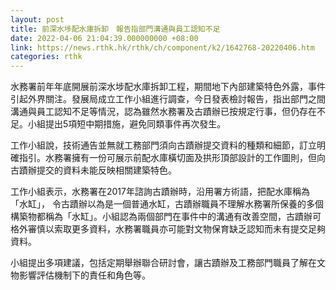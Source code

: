 ```yaml
---
layout: post
title: 前深水埗配水庫拆卸　報告指部門溝通與員工認知不足
date: 2022-04-06 21:04:39.000000000 +08:00
link: https://news.rthk.hk/rthk/ch/component/k2/1642768-20220406.htm
categories: rthk
---
```


水務署前年年底開展前深水埗配水庫拆卸工程，期間地下內部建築特色外露，事件引起外界關注。發展局成立工作小組進行調查，今日發表檢討報告，指出部門之間溝通與員工認知不足等情況，認為雖然水務署及古蹟辦已按規定行事，但仍存在不足。小組提出5項短中期措施，避免同類事件再次發生。

工作小組說，技術通告並無就工務部門須向古蹟辦提交資料的種類和細節，訂立明確指引。水務署擁有一份可展示前配水庫橫切面及拱形頂部設計的工作圖則，但向古蹟辦提交的資料未能反映相關建築特色。

工作小組表示，水務署在2017年諮詢古蹟辦時，沿用署方術語，把配水庫稱為「水缸」， 令古蹟辦以為是一個普通水缸，古蹟辦職員不理解水務署所保養的多個構築物都稱為「水缸」。小組認為兩個部門在事件中的溝通有改善空間，古蹟辦可格外審慎以索取更多資料，水務署職員亦可能對文物保育缺乏認知而未有提交足夠資料。

小組提出多項建議，包括定期舉辦聯合研討會，讓古蹟辦及工務部門職員了解在文物影響評估機制下的責任和角色等。
